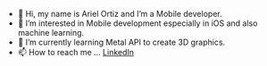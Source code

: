 - 👋 Hi, my name is Ariel Ortiz and I’m a Mobile developer.
- 👀 I’m interested in Mobile development especially in iOS and also machine learning. 
- 🌱 I’m currently learning Metal API to create 3D graphics.
- 📫 How to reach me ... <a href="https://www.linkedin.com/in/ariel-ortiz-b66979186/">LinkedIn</a>

<!---
Ariel0123/Ariel0123 is a ✨ special ✨ repository because its `README.md` (this file) appears on your GitHub profile.
You can click the Preview link to take a look at your changes.
--->
